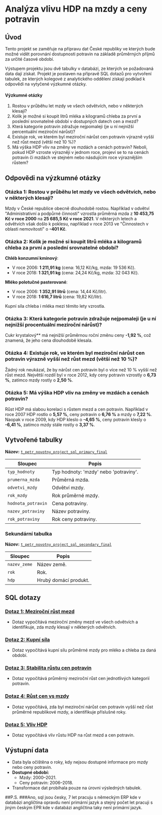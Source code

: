 # Analýza vlivu HDP na mzdy a ceny potravin

## Úvod
Tento projekt se zaměřuje na přípravu dat České republiky ve kterých bude možné vidět porovnání dostupnosti potravin na základě průměrných příjmů za určité časové období.

Výstupem projektu jsou dvě tabulky v databázi, ze kterých se požadovaná data dají získat. 
Projekt je postaven na přípravě SQL dotazů pro vytvoření tabulek, ze kterých kolegové z analytického oddělení získají podklad k odpovědi na vytyčené výzkumné otázky.

#### Výzkumné otázky
1. Rostou v průběhu let mzdy ve všech odvětvích, nebo v některých klesají?
2. Kolik je možné si koupit litrů mléka a kilogramů chleba za první a poslední srovnatelné období v dostupných datech cen a mezd?
3. Která kategorie potravin zdražuje nejpomaleji (je u ní nejnižší percentuální meziroční nárůst)?
4. Existuje rok, ve kterém byl meziroční nárůst cen potravin výrazně vyšší než růst mezd (větší než 10 %)?
5. Má výška HDP vliv na změny ve mzdách a cenách potravin? Neboli, pokud HDP vzroste výrazněji v jednom roce, projeví se to na cenách potravin či mzdách ve stejném nebo násdujícím roce výraznějším růstem?

## Odpovědi na výzkumné otázky

### Otázka 1: Rostou v průběhu let mzdy ve všech odvětvích, nebo v některých klesají?
Mzdy v České republice obecně dlouhodobě rostou. Například v odvětví "Administrativní a podpůrné činnosti" vzrostla průměrná mzda z **10 453,75 Kč v roce 2000** na **25 685,5 Kč v roce 2021**. V některých letech a odvětvích však došlo k poklesu, například v roce 2013 ve "Činnostech v oblasti nemovitostí" o **-401 Kč**.

### Otázka 2: Kolik je možné si koupit litrů mléka a kilogramů chleba za první a poslední srovnatelné období?
**Chléb konzumní kmínový**:
  - V roce 2006: **1 211,91 kg** (cena: 16,12 Kč/kg, mzda: 19 536 Kč).
  - V roce 2018: **1 321,91 kg** (cena: 24,24 Kč/kg, mzda: 32 043 Kč).

**Mléko polotučné pasterované**:
  - V roce 2006: **1 352,91 litrů** (cena: 14,44 Kč/litr).
  - V roce 2018: **1 616,7 litrů** (cena: 19,82 Kč/litr).

Kupní síla chleba i mléka mezi těmito lety vzrostla.

### Otázka 3: Která kategorie potravin zdražuje nejpomaleji (je u ní nejnižší procentuální meziroční nárůst)?
Cukr krystalový** má nejnižší průměrnou roční změnu ceny **-1,92 %**, což znamená, že jeho cena dlouhodobě klesala.

### Otázka 4: Existuje rok, ve kterém byl meziroční nárůst cen potravin výrazně vyšší než růst mezd (větší než 10 %)?
Žádný rok neukázal, že by nárůst cen potravin byl o více než 10 % vyšší než růst mezd. Největší rozdíl byl v roce 2012, kdy ceny potravin vzrostly o **6,73 %**, zatímco mzdy rostly o **2,50 %**.

### Otázka 5: Má výška HDP vliv na změny ve mzdách a cenách potravin?
Růst HDP má slabou korelaci s růstem mezd a cen potravin. Například v roce 2007 HDP rostlo o **5,57 %**, ceny potravin o **6,76 %** a mzdy o **7,22 %**. Naopak v roce 2009, kdy HDP kleslo o **-4,65 %**, ceny potravin klesly o **-6,41 %**, zatímco mzdy stále rostly o **3,37 %**.

## Vytvořené tabulky
**Název:** [`t_petr_novotny_project_sql_primary_final`](./t_petr_novotny_project_sql_primary_final.sql)

| Sloupec             | Popis                          |
|---------------------|-------------------------------|
| `typ_hodnoty`       | Typ hodnoty: 'mzdy' nebo 'potraviny'. |
| `prumerna_mzda`     | Průměrná mzda.               |
| `odvetvi_mzdy`      | Odvětví mzdy.               |
| `rok_mzdy`          | Rok průměrné mzdy.          |
| `hodnota_potravin`  | Cena potraviny.             |
| `nazev_potraviny`   | Název potraviny.            |
| `rok_potraviny`     | Rok ceny potraviny.         |

### Sekundární tabulka
**Název:** [`t_petr_novotny_project_sql_secondary_final`](./t_petr_novotny_project_sql_secondary_final.sql)

| Sloupec       | Popis                     |
|---------------|---------------------------|
| `nazev_zeme`  | Název země.              |
| `rok`         | Rok.                     |
| `hdp`         | Hrubý domácí produkt.    |

## SQL dotazy
### [Dotaz 1: Meziroční růst mezd](./Otázka%201.sql)
- Dotaz vypočítává meziroční změny mezd ve všech odvětvích a identifikuje, zda mzdy klesají v některých odvětvích.

### [Dotaz 2: Kupní síla](./Otázka%202.sql)
- Dotaz vypočítává kupní sílu průměrné mzdy pro mléko a chleba za daná období.

### [Dotaz 3: Stabilita růstu cen potravin](./Otázka%203.sql)
- Dotaz vypočítává průměrný meziroční růst cen jednotlivých kategorií potravin.

### [Dotaz 4: Růst cen vs mzdy](./Otázka%204.sql)
- Dotaz vypočítává, zda byl meziroční nárůst cen potravin vyšší než růst průměrné republikové mzdy, a identifikuje příslušné roky.

### [Dotaz 5: Vliv HDP](./Otázka%205.sql)
- Dotaz vypočítává vliv růstu HDP na růst mezd a cen potravin.

## Výstupní data
- Data byla očištěna o roky, kdy nejsou dostupné informace pro mzdy nebo ceny potravin.
- **Dostupné období:**
  - Mzdy: 2000–2021.
  - Ceny potravin: 2006–2018. 
- Transformace dat probíhala pouze na úrovni výsledných tabulek.

##P.S.
###Ano, sql jsou česky, 7 let pracuju s německým ERP kde v databázi angličtina opravdu není primární jazyk a stejný počet let pracuji s jiným českým EPR kde v databázi angličtina taky není primární jazyk.
